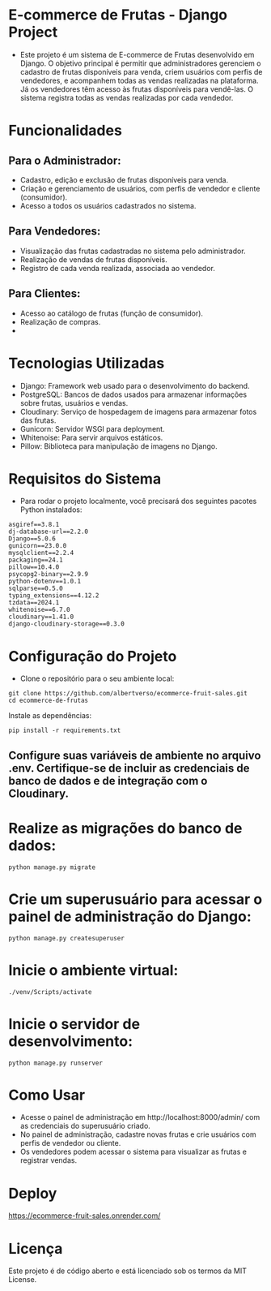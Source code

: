# E-commerce de Frutas - Django Project
- Este projeto é um sistema de E-commerce de Frutas desenvolvido em Django. O objetivo principal é permitir que administradores gerenciem o cadastro de frutas disponíveis para venda, criem usuários com perfis de vendedores, e acompanhem todas as vendas realizadas na plataforma. Já os vendedores têm acesso às frutas disponíveis para vendê-las. O sistema registra todas as vendas realizadas por cada vendedor.

# Funcionalidades
## Para o Administrador:
- Cadastro, edição e exclusão de frutas disponíveis para venda.
- Criação e gerenciamento de usuários, com perfis de vendedor e cliente (consumidor).
- Acesso a todos os usuários cadastrados no sistema.
## Para Vendedores:
- Visualização das frutas cadastradas no sistema pelo administrador.
- Realização de vendas de frutas disponíveis.
- Registro de cada venda realizada, associada ao vendedor.
## Para Clientes:
- Acesso ao catálogo de frutas (função de consumidor).
- Realização de compras.
- 
# Tecnologias Utilizadas
- Django: Framework web usado para o desenvolvimento do backend.
- PostgreSQL: Bancos de dados usados para armazenar informações sobre frutas, usuários e vendas.
- Cloudinary: Serviço de hospedagem de imagens para armazenar fotos das frutas.
- Gunicorn: Servidor WSGI para deployment.
- Whitenoise: Para servir arquivos estáticos.
- Pillow: Biblioteca para manipulação de imagens no Django.
 
# Requisitos do Sistema
- Para rodar o projeto localmente, você precisará dos seguintes pacotes Python instalados:

````
asgiref==3.8.1
dj-database-url==2.2.0
Django==5.0.6
gunicorn==23.0.0
mysqlclient==2.2.4
packaging==24.1
pillow==10.4.0
psycopg2-binary==2.9.9
python-dotenv==1.0.1
sqlparse==0.5.0
typing_extensions==4.12.2
tzdata==2024.1
whitenoise==6.7.0
cloudinary==1.41.0
django-cloudinary-storage==0.3.0
````

# Configuração do Projeto
- Clone o repositório para o seu ambiente local:
````
git clone https://github.com/albertverso/ecommerce-fruit-sales.git
cd ecommerce-de-frutas
````

Instale as dependências:
````
pip install -r requirements.txt
````

## Configure suas variáveis de ambiente no arquivo .env. Certifique-se de incluir as credenciais de banco de dados e de integração com o Cloudinary.

# Realize as migrações do banco de dados:
````
python manage.py migrate
````

# Crie um superusuário para acessar o painel de administração do Django:
````
python manage.py createsuperuser
````
# Inicie o ambiente virtual:
````
./venv/Scripts/activate  
````

# Inicie o servidor de desenvolvimento:
````
python manage.py runserver
````

# Como Usar
- Acesse o painel de administração em http://localhost:8000/admin/ com as credenciais do superusuário criado.
- No painel de administração, cadastre novas frutas e crie usuários com perfis de vendedor ou cliente.
- Os vendedores podem acessar o sistema para visualizar as frutas e registrar vendas.

# Deploy
 https://ecommerce-fruit-sales.onrender.com/

# Licença
Este projeto é de código aberto e está licenciado sob os termos da MIT License.
